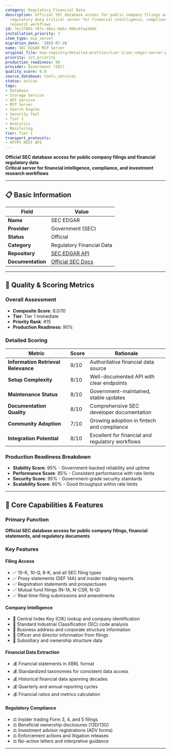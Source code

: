 ```yaml
---
category: Regulatory Financial Data
description: Official SEC database access for public company filings and financial
  regulatory data Critical server for financial intelligence, compliance, and investment
  research workflows
id: 7ec3f001-767c-48a1-bb5c-86bc6faa36bb
installation_priority: 3
item_type: mcp_server
migration_date: '2025-07-26'
name: SEC EDGAR MCP Server
original_file: mcp-registry/detailed-profiles/tier-1/sec-edgar-server-profile.md
priority: 1st_priority
production_readiness: 90
provider: Government (SEC)
quality_score: 8.0
source_database: tools_services
status: active
tags:
- Database
- Storage Service
- API Service
- MCP Server
- Search Engine
- Security Tool
- Tier 1
- Analytics
- Monitoring
tier: Tier 1
transport_protocols:
- HTTPS REST API
---
```


**Official SEC database access for public company filings and financial regulatory data**  
**Critical server for financial intelligence, compliance, and investment research workflows**

---

## 📋 Basic Information

| Field | Value |
|-------|-------|
| **Name** | SEC EDGAR |
| **Provider** | Government (SEC) |
| **Status** | Official |
| **Category** | Regulatory Financial Data |
| **Repository** | [SEC EDGAR API](https://www.sec.gov/edgar/sec-api-documentation) |
| **Documentation** | [Official SEC Docs](https://www.sec.gov/developer) |

---

## 🎯 Quality & Scoring Metrics

### Overall Assessment
- **Composite Score**: 8.0/10
- **Tier**: Tier 1 Immediate
- **Priority Rank**: #15
- **Production Readiness**: 90%

### Detailed Scoring
| Metric | Score | Rationale |
|--------|-------|-----------|
| **Information Retrieval Relevance** | 9/10 | Authoritative financial data source |
| **Setup Complexity** | 8/10 | Well-documented API with clear endpoints |
| **Maintenance Status** | 8/10 | Government-maintained, stable updates |
| **Documentation Quality** | 8/10 | Comprehensive SEC developer documentation |
| **Community Adoption** | 7/10 | Growing adoption in fintech and compliance |
| **Integration Potential** | 8/10 | Excellent for financial and regulatory workflows |

### Production Readiness Breakdown
- **Stability Score**: 95% - Government-backed reliability and uptime
- **Performance Score**: 85% - Consistent performance with rate limits
- **Security Score**: 95% - Government-grade security standards
- **Scalability Score**: 80% - Good throughput within rate limits

---

## 🚀 Core Capabilities & Features

### Primary Function
**Official SEC database access for public company filings, financial statements, and regulatory documents**

### Key Features

#### Filing Access
- ✅ 10-K, 10-Q, 8-K, and all SEC filing types
- ✅ Proxy statements (DEF 14A) and insider trading reports
- ✅ Registration statements and prospectuses
- ✅ Mutual fund filings (N-1A, N-CSR, N-Q)
- ✅ Real-time filing submissions and amendments

#### Company Intelligence
- 🏢 Central Index Key (CIK) lookup and company identification
- 🏢 Standard Industrial Classification (SIC) code analysis
- 🏢 Business address and corporate structure information
- 🏢 Officer and director information from filings
- 🏢 Subsidiary and ownership structure data

#### Financial Data Extraction
- 💰 Financial statements in XBRL format
- 💰 Standardized taxonomies for consistent data access
- 💰 Historical financial data spanning decades
- 💰 Quarterly and annual reporting cycles
- 💰 Financial ratios and metrics calculation

#### Regulatory Compliance
- ⚖️ Insider trading Form 3, 4, and 5 filings
- ⚖️ Beneficial ownership disclosures (13D/13G)
- ⚖️ Investment advisor registrations (ADV forms)
- ⚖️ Enforcement actions and litigation releases
- ⚖️ No-action letters and interpretive guidance

---